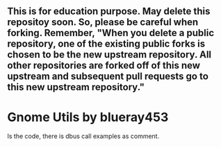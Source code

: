 ## This is for education purpose. May delete this repositoy soon. So, please be careful when forking. Remember, "When you delete a public repository, one of the existing public forks is chosen to be the new upstream repository. All other repositories are forked off of this new upstream and subsequent pull requests go to this new upstream repository."

# Gnome Utils by blueray453

Is the code, there is dbus call examples as comment.